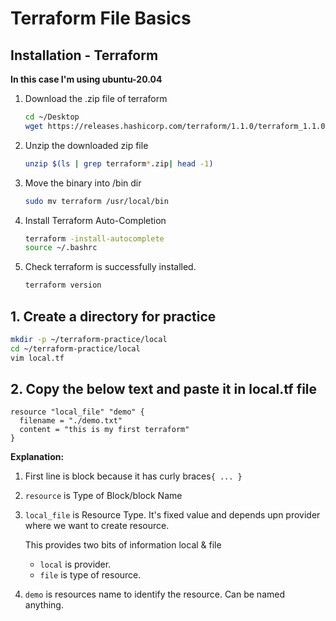 # Terraform File Basics

## Installation - Terraform

**In this case I'm using ubuntu-20.04**

1. Download the .zip file of terraform
    ```bash
    cd ~/Desktop
    wget https://releases.hashicorp.com/terraform/1.1.0/terraform_1.1.0_linux_amd64.zip
    ```
2. Unzip the downloaded zip file
    ```bash
    unzip $(ls | grep terraform*.zip| head -1)
    ```
3. Move the binary into /bin dir
    ```bash
    sudo mv terraform /usr/local/bin
    ```
4. Install Terraform Auto-Completion
    ```bash
    terraform -install-autocomplete
    source ~/.bashrc
    ```
5. Check terraform is successfully installed.
    ```bash
    terraform version
    ```

## 1. Create a directory for practice

```bash
mkdir -p ~/terraform-practice/local
cd ~/terraform-practice/local
vim local.tf
```
## 2. Copy the below text and paste it in local.tf file
```hcl
resource "local_file" "demo" {
  filename = "./demo.txt"
  content = "this is my first terraform"
}
```
**Explanation:**
1. First line is block because it has curly braces`{ ... }`
2. `resource` is Type of Block/block Name
3. `local_file` is Resource Type. It's fixed value and depends upn provider where we want to create resource.

    This provides two bits of information local & file

    * `local` is provider.
    * `file` is type of resource.
4. `demo` is resources name to identify the resource. Can be named anything.